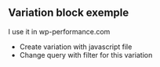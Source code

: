 ## Variation block exemple

I use it in wp-performance.com

- Create variation with javascript file
- Change query with filter for this variation